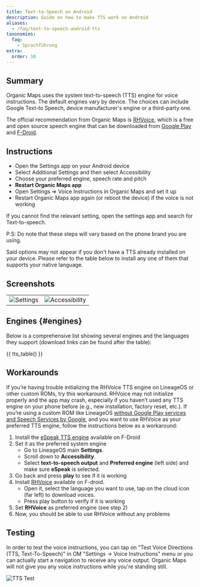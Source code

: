 ```yaml
---
title: Text-to-Speech on Android
description: Guide on how to make TTS work on Android
aliases:
  - /faq/text-to-speech-android-tts
taxonomies:
  faq:
    - Sprachführung
extra:
  order: 10
---
```


## Summary

Organic Maps uses the system text-to-speech (TTS) engine for voice instructions. The default engines vary by device. The choices can include Google Text-to Speech, device manufacturer's engine or a third-party one.

The official recommendation from Organic Maps is [RHVoice](https://rhvoice.org/), which is a free and open source speech engine that can be downloaded from [Google Play](https://play.google.com/store/apps/details?id=com.github.olga_yakovleva.rhvoice.android) and [F-Droid](https://f-droid.org/en/packages/com.github.olga_yakovleva.rhvoice.android/).

## Instructions

- Open the Settings app on your Android device
- Select Additional Settings and then select Accessibility
- Choose your preferred engine, speech rate and pitch
- **Restart Organic Maps app**
- Open Settings => Voice Instructions in Organic Maps and set it up
- Restart Organic Maps app again (or reboot the device) if the voice is not working

If you cannot find the relevant setting, open the settings app and search for Text-to-speech.

P.S: Do note that these steps will vary based on the phone brand you are using.

Said options may not appear if you don't have a TTS already installed on your device. Please refer to the table below to install any one of them that supports your native language.

## Screenshots

|                                          |                                                    |
| ---------------------------------------- | -------------------------------------------------- |
| ![Settings](tts_config_1.png "Settings") | ![Accessibility](tts_config_2.png "Accessibility") |

## Engines {#engines}

Below is a comprehensive list showing several engines and the languages they support (download links can be found after the table):

{{ tts_table() }}

## Workarounds

If you’re having trouble initializing the RHVoice TTS engine on LineageOS or other custom ROMs, try this workaround. RHVoice may not initialize properly and the app may crash, especially if you haven’t used any TTS engine on your phone before (e.g., new installation, factory reset, etc.). If you’re using a custom ROM like LineageOS <ins>without Google Play services and Speech Services by Google</ins>, and you want to use RHVoice as your preferred TTS engine, follow the instructions below as a workaround:

1. Install the [eSpeak TTS engine](https://f-droid.org/en/packages/com.reecedunn.espeak) available on F-Droid
2. Set it as the preferred system engine
   - Go to LineageOS main **Settings**.
   - Scroll down to **Accessibility**.
   - Select **text-to-speech output** and **Preferred engine** (left side) and make sure **eSpeak** is selected.
3. Go back and press **play** to see if it is working
4. Install [RHVoice](https://f-droid.org/en/packages/com.github.olga_yakovleva.rhvoice.android/) available on F-droid.
   - Open it, select the language you want to use, tap on the cloud icon (far left) to download voices.
   - Press play button to verify if it is working
5. Set **RHVoice** as preferred engine (see step 2)
6. Now, you should be able to use RHVoice without any problems

## Testing

In order to test the voice instructions, you can tap on "Test Voice Directions (TTS, Text-To-Speech)" in OM "Settings → Voice Instructions" menu or you can actually start a navigation to receive any voice output. Organic Maps will not give you any voice instructions while you're standing still.

![TTS Test](tts_test.png "TTS Test")
